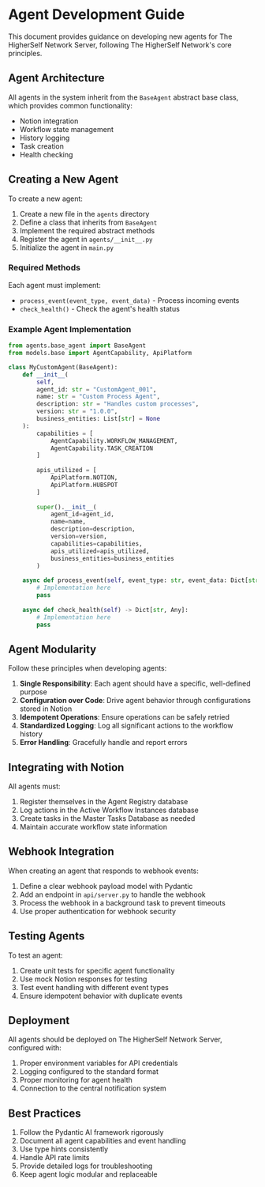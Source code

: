 # Agent Development Guide

This document provides guidance on developing new agents for The HigherSelf Network Server, following The HigherSelf Network's core principles.

## Agent Architecture

All agents in the system inherit from the `BaseAgent` abstract base class, which provides common functionality:

- Notion integration
- Workflow state management
- History logging
- Task creation
- Health checking

## Creating a New Agent

To create a new agent:

1. Create a new file in the `agents` directory
2. Define a class that inherits from `BaseAgent`
3. Implement the required abstract methods
4. Register the agent in `agents/__init__.py`
5. Initialize the agent in `main.py`

### Required Methods

Each agent must implement:

- `process_event(event_type, event_data)` - Process incoming events
- `check_health()` - Check the agent's health status

### Example Agent Implementation

```python
from agents.base_agent import BaseAgent
from models.base import AgentCapability, ApiPlatform

class MyCustomAgent(BaseAgent):
    def __init__(
        self,
        agent_id: str = "CustomAgent_001",
        name: str = "Custom Process Agent",
        description: str = "Handles custom processes",
        version: str = "1.0.0",
        business_entities: List[str] = None
    ):
        capabilities = [
            AgentCapability.WORKFLOW_MANAGEMENT,
            AgentCapability.TASK_CREATION
        ]
        
        apis_utilized = [
            ApiPlatform.NOTION,
            ApiPlatform.HUBSPOT
        ]
        
        super().__init__(
            agent_id=agent_id,
            name=name,
            description=description,
            version=version,
            capabilities=capabilities,
            apis_utilized=apis_utilized,
            business_entities=business_entities
        )
    
    async def process_event(self, event_type: str, event_data: Dict[str, Any]) -> Dict[str, Any]:
        # Implementation here
        pass
    
    async def check_health(self) -> Dict[str, Any]:
        # Implementation here
        pass
```

## Agent Modularity

Follow these principles when developing agents:

1. **Single Responsibility**: Each agent should have a specific, well-defined purpose
2. **Configuration over Code**: Drive agent behavior through configurations stored in Notion
3. **Idempotent Operations**: Ensure operations can be safely retried
4. **Standardized Logging**: Log all significant actions to the workflow history
5. **Error Handling**: Gracefully handle and report errors

## Integrating with Notion

All agents must:

1. Register themselves in the Agent Registry database
2. Log actions in the Active Workflow Instances database
3. Create tasks in the Master Tasks Database as needed
4. Maintain accurate workflow state information

## Webhook Integration

When creating an agent that responds to webhook events:

1. Define a clear webhook payload model with Pydantic
2. Add an endpoint in `api/server.py` to handle the webhook
3. Process the webhook in a background task to prevent timeouts
4. Use proper authentication for webhook security

## Testing Agents

To test an agent:

1. Create unit tests for specific agent functionality
2. Use mock Notion responses for testing
3. Test event handling with different event types
4. Ensure idempotent behavior with duplicate events

## Deployment

All agents should be deployed on The HigherSelf Network Server, configured with:

1. Proper environment variables for API credentials
2. Logging configured to the standard format
3. Proper monitoring for agent health
4. Connection to the central notification system

## Best Practices

1. Follow the Pydantic AI framework rigorously
2. Document all agent capabilities and event handling
3. Use type hints consistently
4. Handle API rate limits
5. Provide detailed logs for troubleshooting
6. Keep agent logic modular and replaceable
